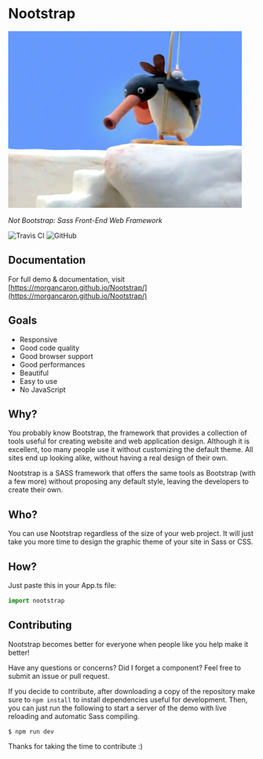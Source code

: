 # Nootstrap

[![Nootstrap](src/docs/img/assets/nootnoot.gif)](https://morgancaron.github.io/Nootstrap/)

*Not Bootstrap: Sass Front-End Web Framework*

![Travis CI](https://img.shields.io/travis/com/MorganCaron/Nootstrap.svg?style=flat-square)
![GitHub](https://img.shields.io/github/license/MorganCaron/Nootstrap.svg?style=flat-square)

## Documentation

For full demo & documentation, visit [https://morgancaron.github.io/Nootstrap/](https://morgancaron.github.io/Nootstrap/)

## Goals

- Responsive
- Good code quality
- Good browser support
- Good performances
- Beautiful
- Easy to use
- No JavaScript


## Why?

You probably know Bootstrap, the framework that provides a collection of tools useful for creating website and web application design.
Although it is excellent, too many people use it without customizing the default theme. All sites end up looking alike, without having a real design of their own.

Nootstrap is a SASS framework that offers the same tools as Bootstrap (with a few more) without proposing any default style, leaving the developers to create their own.

## Who?

You can use Nootstrap regardless of the size of your web project. It will just take you more time to design the graphic theme of your site in Sass or CSS.

## How?

Just paste this in your App.ts file:
```ts
import nootstrap
```

## Contributing

Nootstrap becomes better for everyone when people like you help make it better!

Have any questions or concerns? Did I forget a component? Feel free to submit an issue or pull request.

If you decide to contribute, after downloading a copy of the repository make sure to `npm install` to install dependencies useful for development. Then, you can just run the following to start a server of the demo with live reloading and automatic Sass compiling.

```
$ npm run dev
```

Thanks for taking the time to contribute :)
